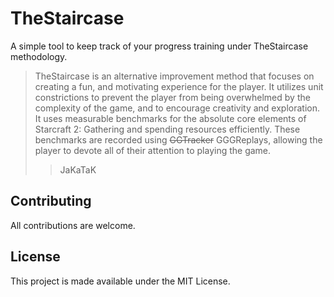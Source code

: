 # TheStaircase

A simple tool to keep track of your progress training under TheStaircase methodology.

> TheStaircase is an alternative improvement method that focuses on creating a fun, and motivating experience for the player. It utilizes unit constrictions to prevent the player from being overwhelmed by the complexity of the game, and to encourage creativity and exploration. It uses measurable benchmarks for the absolute core elements of Starcraft 2: Gathering and spending resources efficiently. These benchmarks are recorded using ~~GGTracker~~ GGGReplays, allowing the player to devote all of their attention to playing the game.
>
> > JaKaTaK

## Contributing

All contributions are welcome.

## License

This project is made available under the MIT License.
